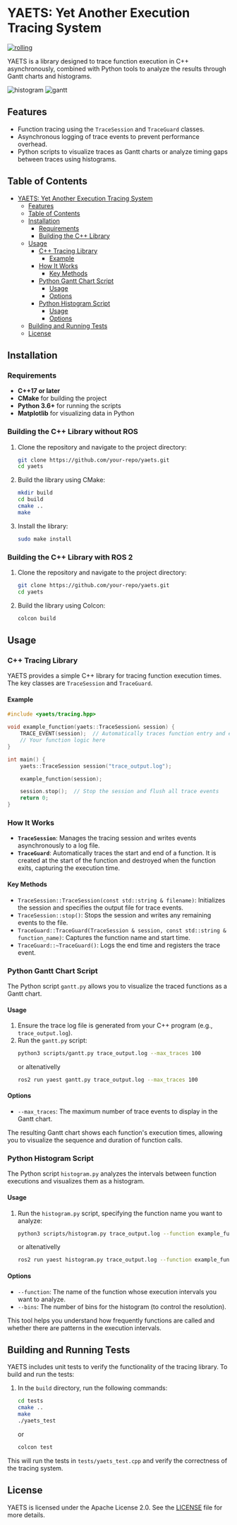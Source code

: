 
# YAETS: Yet Another Execution Tracing System

[![rolling](https://github.com/fmrico/yaest/actions/workflows/rolling.yaml/badge.svg)](https://github.com/fmrico/yaest/actions/workflows/rolling.yaml)

YAETS is a library designed to trace function execution in C++ asynchronously, combined with Python tools to analyze the results through Gantt charts and histograms.

![histogram](https://github.com/user-attachments/assets/4845320f-8736-4370-9ccb-d837426bdfaa)
![gantt](https://github.com/user-attachments/assets/754f20cd-90e6-43a9-8c18-cc523840eccb)

## Features

- Function tracing using the `TraceSession` and `TraceGuard` classes.
- Asynchronous logging of trace events to prevent performance overhead.
- Python scripts to visualize traces as Gantt charts or analyze timing gaps between traces using histograms.

## Table of Contents

- [YAETS: Yet Another Execution Tracing System](#yaets-yet-another-execution-tracing-system)
  - [Features](#features)
  - [Table of Contents](#table-of-contents)
  - [Installation](#installation)
    - [Requirements](#requirements)
    - [Building the C++ Library](#building-the-c-library)
  - [Usage](#usage)
    - [C++ Tracing Library](#c-tracing-library)
      - [Example](#example)
    - [How It Works](#how-it-works)
      - [Key Methods](#key-methods)
    - [Python Gantt Chart Script](#python-gantt-chart-script)
      - [Usage](#usage-1)
      - [Options](#options)
    - [Python Histogram Script](#python-histogram-script)
      - [Usage](#usage-2)
      - [Options](#options-1)
  - [Building and Running Tests](#building-and-running-tests)
  - [License](#license)

## Installation

### Requirements

- **C++17 or later**
- **CMake** for building the project
- **Python 3.6+** for running the scripts
- **Matplotlib** for visualizing data in Python

### Building the C++ Library without ROS

1. Clone the repository and navigate to the project directory:
    ```bash
    git clone https://github.com/your-repo/yaets.git
    cd yaets
    ```

2. Build the library using CMake:
    ```bash
    mkdir build
    cd build
    cmake ..
    make
    ```

3. Install the library:
    ```bash
    sudo make install
    ```

### Building the C++ Library with ROS 2

1. Clone the repository and navigate to the project directory:
    ```bash
    git clone https://github.com/your-repo/yaets.git
    cd yaets
    ```

2. Build the library using Colcon:
    ```bash
    colcon build
    ```

## Usage

### C++ Tracing Library

YAETS provides a simple C++ library for tracing function execution times. The key classes are `TraceSession` and `TraceGuard`.

#### Example

```cpp
#include <yaets/tracing.hpp>

void example_function(yaets::TraceSession& session) {
    TRACE_EVENT(session);  // Automatically traces function entry and exit
    // Your function logic here
}

int main() {
    yaets::TraceSession session("trace_output.log");

    example_function(session);

    session.stop();  // Stop the session and flush all trace events
    return 0;
}
```

### How It Works

- **`TraceSession`**: Manages the tracing session and writes events asynchronously to a log file.
- **`TraceGuard`**: Automatically traces the start and end of a function. It is created at the start of the function and destroyed when the function exits, capturing the execution time.

#### Key Methods

- `TraceSession::TraceSession(const std::string & filename)`: Initializes the session and specifies the output file for trace events.
- `TraceSession::stop()`: Stops the session and writes any remaining events to the file.
- `TraceGuard::TraceGuard(TraceSession & session, const std::string & function_name)`: Captures the function name and start time.
- `TraceGuard::~TraceGuard()`: Logs the end time and registers the trace event.

### Python Gantt Chart Script

The Python script `gantt.py` allows you to visualize the traced functions as a Gantt chart.

#### Usage

1. Ensure the trace log file is generated from your C++ program (e.g., `trace_output.log`).
2. Run the `gantt.py` script:
    ```bash
    python3 scripts/gantt.py trace_output.log --max_traces 100
    ```
    or altenativelly
     ```bash
    ros2 run yaest gantt.py trace_output.log --max_traces 100
    ```

#### Options

- `--max_traces`: The maximum number of trace events to display in the Gantt chart.
  
The resulting Gantt chart shows each function's execution times, allowing you to visualize the sequence and duration of function calls.

### Python Histogram Script

The Python script `histogram.py` analyzes the intervals between function executions and visualizes them as a histogram.

#### Usage

1. Run the `histogram.py` script, specifying the function name you want to analyze:
    ```bash
    python3 scripts/histogram.py trace_output.log --function example_function --bins 50
    ```
    or altenativelly
     ```bash
    ros2 run yaest histogram.py trace_output.log --function example_function --bins 50
    ```


#### Options

- `--function`: The name of the function whose execution intervals you want to analyze.
- `--bins`: The number of bins for the histogram (to control the resolution).

This tool helps you understand how frequently functions are called and whether there are patterns in the execution intervals.

## Building and Running Tests

YAETS includes unit tests to verify the functionality of the tracing library. To build and run the tests:

1. In the `build` directory, run the following commands:
    ```bash
    cd tests
    cmake ..
    make
    ./yaets_test
    ```
    or
    ```bash
    colcon test
    ```

This will run the tests in `tests/yaets_test.cpp` and verify the correctness of the tracing system.

## License

YAETS is licensed under the Apache License 2.0. See the [LICENSE](LICENSE) file for more details.

